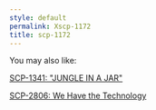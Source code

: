 ```yaml
---
style: default
permalink: Xscp-1172
title: scp-1172
---
```

You may also like:

[SCP-1341: "JUNGLE IN A JAR"](http://scp-wiki.net/scp-1341)

[SCP-2806: We Have the Technology](http://scp-wiki.net/scp-2806)
